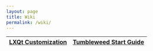 ```yaml
---
layout: page
title: Wiki
permalink: /wiki/
---
```


|**[LXQt Customization](https://github.com/simoniz0r/guides/wiki/Customizing-LXQt)**|**[Tumbleweed Start Guide](https://github.com/simoniz0r/guides/wiki/Tumbleweed)**|
|---|---|
